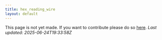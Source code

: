 ```yaml
---
title: hex_reading_wire
layout: default
---
```


This page is not yet made. If you want to contribute please do so [here](https://github.com/CrazyH2/Bigstone/blob/wiki/components/hex_reading_wire.md).
_Last updated: 2025-06-24T19:33:58Z_
